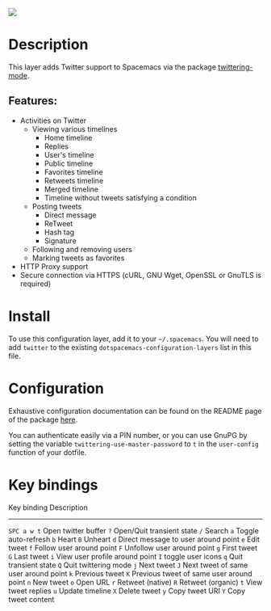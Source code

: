 ![](img/twitter.png)

Description
===========

This layer adds Twitter support to Spacemacs via the package
[twittering-mode](https://github.com/hayamiz/twittering-mode).

Features:
---------

-   Activities on Twitter
    -   Viewing various timelines
        -   Home timeline
        -   Replies
        -   User\'s timeline
        -   Public timeline
        -   Favorites timeline
        -   Retweets timeline
        -   Merged timeline
        -   Timeline without tweets satisfying a condition
    -   Posting tweets
        -   Direct message
        -   ReTweet
        -   Hash tag
        -   Signature
    -   Following and removing users
    -   Marking tweets as favorites
-   HTTP Proxy support
-   Secure connection via HTTPS (cURL, GNU Wget, OpenSSL or GnuTLS is
    required)

Install
=======

To use this configuration layer, add it to your `~/.spacemacs`. You will
need to add `twitter` to the existing
`dotspacemacs-configuration-layers` list in this file.

Configuration
=============

Exhaustive configuration documentation can be found on the README page
of the package [here](https://github.com/hayamiz/twittering-mode).

You can authenticate easily via a PIN number, or you can use GnuPG by
setting the variable `twittering-use-master-password` to `t` in the
`user-config` function of your dotfile.

Key bindings
============

  Key binding   Description
  ------------- ------------------------------------------
  `SPC a w t`   Open twitter buffer
  `?`           Open/Quit transient state
  `/`           Search
  `a`           Toggle auto-refresh
  `b`           Heart
  `B`           Unheart
  `d`           Direct message to user around point
  `e`           Edit tweet
  `f`           Follow user around point
  `F`           Unfollow user around point
  `g`           First tweet
  `G`           Last tweet
  `i`           View user profile around point
  `I`           toggle user icons
  `q`           Quit transient state
  `Q`           Quit twittering mode
  `j`           Next tweet
  `J`           Next tweet of same user around point
  `k`           Previous tweet
  `K`           Previous tweet of same user around point
  `n`           New tweet
  `o`           Open URL
  `r`           Retweet (native)
  `R`           Retweet (organic)
  `t`           View tweet replies
  `u`           Update timeline
  `X`           Delete tweet
  `y`           Copy tweet URI
  `Y`           Copy tweet content
